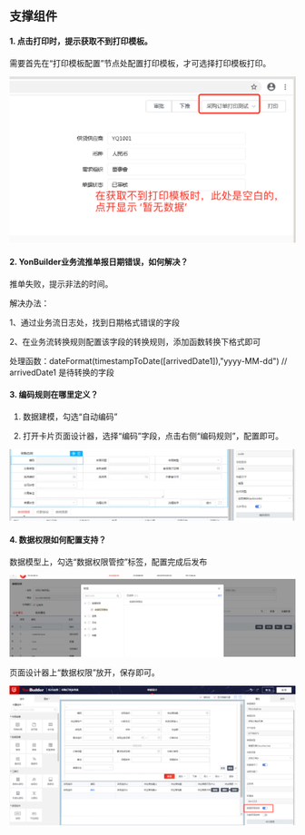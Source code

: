 ## 支撑组件

#### 1.  点击打印时，提示获取不到打印模板。

   需要首先在“打印模板配置”节点处配置打印模板，才可选择打印模板打印。

   <img src="/image/image2020-10-2117_45_37.png" style="zoom:60%;" />

   

#### 2. YonBuilder业务流推单报日期错误，如何解决？

   推单失败，提示非法的时间。

   解决办法：

   1、通过业务流日志处，找到日期格式错误的字段

   2、在业务流转换规则配置该字段的转换规则，添加函数转换下格式即可

   处理函数：dateFormat(timestampToDate([arrivedDate1]),"yyyy-MM-dd")   // arrivedDate1 是待转换的字段

   

#### 3. 编码规则在哪里定义？

   1)  数据建模，勾选“自动编码”

   2)  打开卡片页面设计器，选择“编码”字段，点击右侧“编码规则”，配置即可。

   ![](/image/编码规则.png)

   

#### 4. 数据权限如何配置支持？

   数据模型上，勾选“数据权限管控”标签，配置完成后发布

   ![](/image/数据权限1.png)

页面设计器上“数据权限”放开，保存即可。

![](/image/数据权限2.png)




